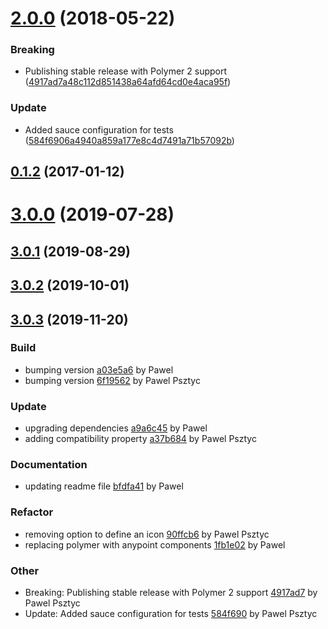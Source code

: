<a name="2.0.0"></a>
# [2.0.0](https://github.com/advanced-rest-client/response-error-view/compare/0.1.1...2.0.0) (2018-05-22)


### Breaking

* Publishing stable release with Polymer 2 support ([4917ad7a48c112d851438a64afd64cd0e4aca95f](https://github.com/advanced-rest-client/response-error-view/commit/4917ad7a48c112d851438a64afd64cd0e4aca95f))

### Update

* Added sauce configuration for tests ([584f6906a4940a859a177e8c4d7491a71b57092b](https://github.com/advanced-rest-client/response-error-view/commit/584f6906a4940a859a177e8c4d7491a71b57092b))



<a name="0.1.2"></a>
## [0.1.2](https://github.com/advanced-rest-client/response-error-view/compare/0.1.1...v0.1.2) (2017-01-12)




# [3.0.0](https://github.com/advanced-rest-client/response-error-view/compare/0.1.1...3.0.0) (2019-07-28)



## [3.0.1](https://github.com/advanced-rest-client/response-error-view/compare/0.1.1...3.0.1) (2019-08-29)



## [3.0.2](https://github.com/advanced-rest-client/response-error-view/compare/0.1.1...3.0.2) (2019-10-01)



<a name="3.0.3"></a>
## [3.0.3](https://github.com/advanced-rest-client/response-error-view/compare/3.0.1...3.0.3) (2019-11-20)

### Build

* bumping version [a03e5a6](https://github.com/advanced-rest-client/response-error-view/commit/a03e5a6b1cc05a256d4b6a95103ed3e7b6967420) by Pawel
* bumping version [6f19562](https://github.com/advanced-rest-client/response-error-view/commit/6f19562eee44b59875fcde71ec30aa1900c23ad7) by Pawel Psztyc


### Update

* upgrading dependencies [a9a6c45](https://github.com/advanced-rest-client/response-error-view/commit/a9a6c4536dc7ad982823971b137abb4016b11d61) by Pawel
* adding compatibility property [a37b684](https://github.com/advanced-rest-client/response-error-view/commit/a37b684840c9d3ec0f90594118b623255e933fa8) by Pawel Psztyc


### Documentation

* updating readme file [bfdfa41](https://github.com/advanced-rest-client/response-error-view/commit/bfdfa418245a0d434c9d7c86d06932e96a49cd1e) by Pawel


### Refactor

* removing option to define an icon [90ffcb6](https://github.com/advanced-rest-client/response-error-view/commit/90ffcb61dc442019ac10868f6eeec695e8b97b3d) by Pawel Psztyc
* replacing polymer with anypoint components [1fb1e02](https://github.com/advanced-rest-client/response-error-view/commit/1fb1e029a76577d40481c1cc465646000970dc8d) by Pawel


### Other

* Breaking: Publishing stable release with Polymer 2 support
 [4917ad7](https://github.com/advanced-rest-client/response-error-view/commit/4917ad7a48c112d851438a64afd64cd0e4aca95f) by Pawel Psztyc
* Update: Added sauce configuration for tests
 [584f690](https://github.com/advanced-rest-client/response-error-view/commit/584f6906a4940a859a177e8c4d7491a71b57092b) by Pawel Psztyc


